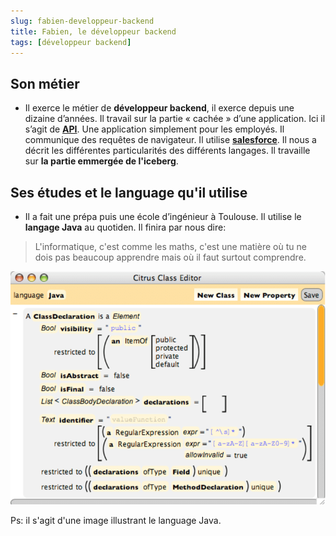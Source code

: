 ```yaml
---
slug: fabien-developpeur-backend
title: Fabien, le développeur backend
tags: [développeur backend]
---
```


## Son métier  

- Il exerce le métier de **développeur backend**, il exerce depuis une dizaine d’années. Il travail sur la partie « cachée » d’une application. Ici il s’agit de **[API](https://en.wikipedia.org/wiki/API)**. Une application simplement pour les employés. Il communique des requêtes de navigateur. Il utilise **[salesforce](https://www.salesforce.com)**. Il nous a décrit les différentes particularités des différents langages. Il travaille sur **la partie emmergée de l'iceberg**.  

## Ses études et le language qu'il utilise  

- Il a fait une prépa puis une école d’ingénieur à Toulouse. Il utilise le **langage Java** au quotiden. Il finira par nous dire:  

> L'informatique, c'est comme les maths, c'est une matière où tu ne dois pas beaucoup apprendre mais où il faut surtout comprendre.

![image java](./java-image.png)  

Ps: il s'agit d'une image illustrant le language Java.  
